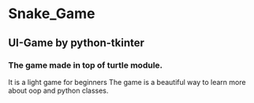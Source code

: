 # Snake_Game
##  UI-Game by python-tkinter
### The game made in top of turtle module.
It is a light game for beginners
The game is a beautiful way to learn more about oop and python classes.
